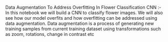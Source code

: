 Data Augmentation To Address Overfitting In Flower Classification CNN :-
<br>
In this notebook we will build a CNN to classify flower images. We will also see how our model overfits and how overfitting can be addressed using data augmentation. Data augmentation is a process of generating new training samples from current training dataset using transformations such as zoom, rotations, change in contrast etc
